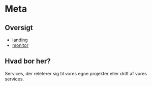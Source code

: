 # Meta

## Oversigt

* [landing](landing/README.md)
* [monitor](monitor/src/README.md)

## Hvad bor her?

Services, der releterer sig til vores egne projekter eller drift af vores services.
